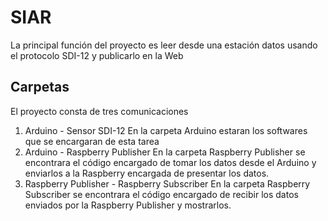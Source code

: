 # SIAR
La principal función del proyecto es leer desde una estación datos usando el protocolo SDI-12 y publicarlo en la Web

## Carpetas

El proyecto consta de tres comunicaciones
1. Arduino - Sensor SDI-12
En la carpeta Arduino estaran los softwares que se encargaran de esta tarea
2. Arduino - Raspberry Publisher
En la carpeta Raspberry Publisher se encontrara el código encargado de tomar los datos desde el Arduino y enviarlos a la Raspberry encargada de presentar los datos.
3. Raspberry Publisher - Raspberry Subscriber
En la carpeta Raspberry Subscriber se encontrara el código encargado de recibir los datos enviados por la Raspberry Publisher y mostrarlos. 
